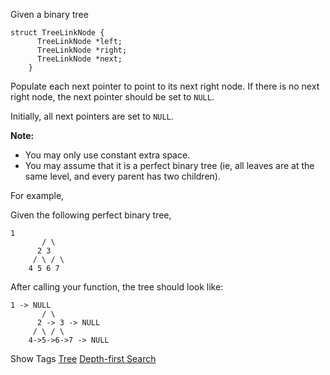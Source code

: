 Given a binary tree

    struct TreeLinkNode {
          TreeLinkNode *left;
          TreeLinkNode *right;
          TreeLinkNode *next;
        }

Populate each next pointer to point to its next right node. If there is no next right node, the next pointer should be set to `NULL`.

Initially, all next pointers are set to `NULL`.

**Note:**

- You may only use constant extra space.
- You may assume that it is a perfect binary tree (ie, all leaves are at the same level, and every parent has two children).

For example,  
 Given the following perfect binary tree,

    1
           / \
          2 3
         / \ / \
        4 5 6 7

After calling your function, the tree should look like:

    1 -> NULL
           / \
          2 -> 3 -> NULL
         / \ / \
        4->5->6->7 -> NULL

Show Tags
 [Tree](/tag/tree/) [Depth-first Search](/tag/depth-first-search/)
